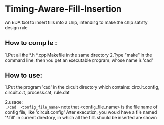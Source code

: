 
# Timing-Aware-Fill-Insertion
An EDA tool to insert fills into a chip, intending to make the chip satisfy design rule


## How to compile : 

1.Put all the *.h *.cpp Makefile in the same directory
2.Type "make" in the command line, then you get an executable program, whose name is 'cad'

## How to use:

1.Put the program 'cad' in the circuit directory which contains:
  circuit.config, circuit.cut, process.dat, rule.dat
  
2.usage:  
```./cad  <config_file_name>```
  note that <config_file_name> is the file name of config file, like 'circuit.config' 
  After execution, you would have a file named '*.fill' in current directory, 
  in which all the fills should be inserted are shown

